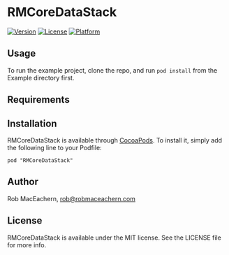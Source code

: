 # RMCoreDataStack

[![Version](https://img.shields.io/cocoapods/v/RMCoreDataStack.svg?style=flat)](http://cocoadocs.org/docsets/RMCoreDataStack)
[![License](https://img.shields.io/cocoapods/l/RMCoreDataStack.svg?style=flat)](http://cocoadocs.org/docsets/RMCoreDataStack)
[![Platform](https://img.shields.io/cocoapods/p/RMCoreDataStack.svg?style=flat)](http://cocoadocs.org/docsets/RMCoreDataStack)

## Usage

To run the example project, clone the repo, and run `pod install` from the Example directory first.

## Requirements

## Installation

RMCoreDataStack is available through [CocoaPods](http://cocoapods.org). To install
it, simply add the following line to your Podfile:

    pod "RMCoreDataStack"

## Author

Rob MacEachern, rob@robmaceachern.com

## License

RMCoreDataStack is available under the MIT license. See the LICENSE file for more info.

